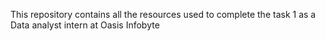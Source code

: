 This repository contains all the resources used to complete the task 1 as a Data analyst intern at Oasis Infobyte
